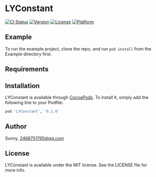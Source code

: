 # LYConstant

[![CI Status](https://img.shields.io/travis/Sunny/LYConstant.svg?style=flat)](https://travis-ci.org/Sunny/LYConstant)
[![Version](https://img.shields.io/cocoapods/v/LYConstant.svg?style=flat)](https://cocoapods.org/pods/LYConstant)
[![License](https://img.shields.io/cocoapods/l/LYConstant.svg?style=flat)](https://cocoapods.org/pods/LYConstant)
[![Platform](https://img.shields.io/cocoapods/p/LYConstant.svg?style=flat)](https://cocoapods.org/pods/LYConstant)

## Example

To run the example project, clone the repo, and run `pod install` from the Example directory first.

## Requirements

## Installation

LYConstant is available through [CocoaPods](https://cocoapods.org). To install
it, simply add the following line to your Podfile:

```ruby
pod 'LYConstant', '0.1.0'
```

## Author

Sunny, 2468751795@qq.com

## License

LYConstant is available under the MIT license. See the LICENSE file for more info.
